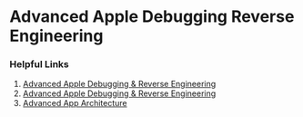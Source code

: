 
# Advanced Apple Debugging Reverse Engineering

### Helpful Links

1. [Advanced Apple Debugging & Reverse Engineering](https://www.raywenderlich.com/161106/introducing-advanced-apple-debugging-reverse-engineering)
2. [Advanced Apple Debugging & Reverse Engineering](https://videos.raywenderlich.com/courses/82-rwdevcon-2017-vault-workshops/lessons/1)
3. [Advanced App Architecture](https://videos.raywenderlich.com/courses/82-rwdevcon-2017-vault-workshops/lessons/2)

